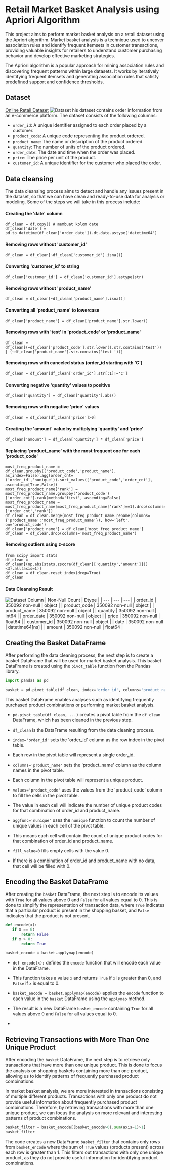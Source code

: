 
# Retail Market Basket Analysis using Apriori Algorithm

This project aims to perform market basket analysis on a retail dataset using the Apriori algorithm. Market basket analysis is a technique used to uncover association rules and identify frequent itemsets in customer transactions, providing valuable insights for retailers to understand customer purchasing behavior and develop effective marketing strategies.

The Apriori algorithm is a popular approach for mining association rules and discovering frequent patterns within large datasets. It works by iteratively identifying frequent itemsets and generating association rules that satisfy predefined support and confidence thresholds.
## Dataset

[Online Retail Dataset](https://github.com/elangardra/Retail-Market-Basket-Analysis/blob/master/Online%20Retail%20Data.csv)
![Dataset](https://github.com/elangardra/Retail-Market-Basket-Analysis/blob/master/img/dataset.jpg)
his dataset contains order information from an e-commerce platform. The dataset consists of the following columns:

- `order_id`: A unique identifier assigned to each order placed by a customer.
- `product_code`: A unique code representing the product ordered.
- `product_name`: The name or description of the product ordered.
- `quantity`: The number of units of the product ordered.
- `order_date`: The date and time when the order was placed.
- `price`: The price per unit of the product.
- `customer_id`: A unique identifier for the customer who placed the order.
## Data cleansing
The data cleansing process aims to detect and handle any issues present in the dataset, so that we can have clean and ready-to-use data for analysis or modeling. Some of the steps we will take in this process include:
 #### Creating the 'date' column
```​python
df_clean = df.copy() # membuat kolom date
df_clean['date'] = pd.to_datetime(df_clean['order_date']).dt.date.astype('datetime64')
```
#### Removing rows without 'customer_id'
```​python
df_clean = df_clean[~df_clean['customer_id'].isna()]
```
#### Converting 'customer_id' to string
```​python
df_clean['customer_id'] = df_clean['customer_id'].astype(str)
```
#### Removing rows without 'product_name'
```​python
df_clean = df_clean[~df_clean['product_name'].isna()]
```
#### Converting all 'product_name' to lowercase
```​python
df_clean['product_name'] = df_clean['product_name'].str.lower()
```
#### Removing rows with 'test' in 'product_code' or 'product_name'
```​python
df_clean = df_clean[(~df_clean['product_code'].str.lower().str.contains('test')) | (~df_clean['product_name'].str.contains('test '))]
```
#### Removing rows with canceled status (order_id starting with 'C')
```​python
df_clean = df_clean[df_clean['order_id'].str[:1]!='C']
```
#### Converting negative 'quantity' values to positive
```​python
df_clean['quantity'] = df_clean['quantity'].abs()
```
#### Removing rows with negative 'price' values
```​python
df_clean = df_clean[df_clean['price']>0]
```
#### Creating the 'amount' value by multiplying 'quantity' and 'price'
```​python
df_clean['amount'] = df_clean['quantity'] * df_clean['price']
```
#### Replacing 'product_name' with the most frequent one for each 'product_code'
```​python
most_freq_product_name = df_clean.groupby(['product_code','product_name'], as_index=False).agg(order_cnt=('order_id','nunique')).sort_values(['product_code','order_cnt'], ascending=[True,False])
most_freq_product_name['rank'] = most_freq_product_name.groupby('product_code')['order_cnt'].rank(method='first', ascending=False)
most_freq_product_name = most_freq_product_name[most_freq_product_name['rank']==1].drop(columns=['order_cnt','rank'])
df_clean = df_clean.merge(most_freq_product_name.rename(columns={'product_name':'most_freq_product_name'}), how='left', on='product_code')
df_clean['product_name'] = df_clean['most_freq_product_name']
df_clean = df_clean.drop(columns='most_freq_product_name')
```
#### Removing outliers using z-score
```​python
from scipy import stats
df_clean = df_clean[(np.abs(stats.zscore(df_clean[['quantity','amount']]))<3).all(axis=1)]
df_clean = df_clean.reset_index(drop=True)
df_clean

```
#### Data Cleansing Result
![Dataset](https://github.com/elangardra/Retail-Market-Basket-Analysis/blob/master/img/data%20cleaning.jpg)
 Column | Non-Null Count | Dtype |
| --- | --- | --- |
| order_id | 350092 non-null | object |
| product_code | 350092 non-null | object |
| product_name | 350092 non-null | object |
| quantity | 350092 non-null | int64 |
| order_date | 350092 non-null | object |
| price | 350092 non-null | float64 |
| customer_id | 350092 non-null | object |
| date | 350092 non-null | datetime64[ns] |
| amount | 350092 non-null | float64 |

## Creating the Basket DataFrame

After performing the data cleaning process, the next step is to create a basket DataFrame that will be used for market basket analysis. This basket DataFrame is created using the `pivot_table` function from the Pandas library.

```python
import pandas as pd

basket = pd.pivot_table(df_clean, index='order_id', columns='product_name', values='product_code', aggfunc='nunique', fill_value=0)
```
This basket DataFrame enables analyses such as identifying frequently purchased product combinations or performing market basket analysis.
- `pd.pivot_table(df_clean, ...)` creates a pivot table from the `df_clean` DataFrame, which has been cleaned in the previous step.
 - `df_clean` is the DataFrame resulting from the data cleaning process.

- `index='order_id'` sets the 'order_id' column as the row index in the pivot table.
 - Each row in the pivot table will represent a single order_id.

- `columns='product_name'` sets the 'product_name' column as the column names in the pivot table.
 - Each column in the pivot table will represent a unique product.

- `values='product_code'` uses the values from the 'product_code' column to fill the cells in the pivot table.
 - The value in each cell will indicate the number of unique product codes for that combination of order_id and product_name.

- `aggfunc='nunique'` uses the `nunique` function to count the number of unique values in each cell of the pivot table.
 - This means each cell will contain the count of unique product codes for that combination of order_id and product_name.

- `fill_value=0` fills empty cells with the value 0.
 - If there is a combination of order_id and product_name with no data, that cell will be filled with 0.
## Encoding the Basket DataFrame

After creating the `basket` DataFrame, the next step is to encode its values with `True` for all values above 0 and `False` for all values equal to 0. This is done to simplify the representation of transaction data, where `True` indicates that a particular product is present in the shopping basket, and `False` indicates that the product is not present.

```python
def encode(x):
   if x == 0:
       return False
   if x > 0:
       return True

basket_encode = basket.applymap(encode)
```
- `def encode(x):` defines the `encode` function that will encode each value in the DataFrame.
 - This function takes a value `x` and returns `True` if `x` is greater than 0, and `False` if `x` is equal to 0.

- `basket_encode = basket.applymap(encode)` applies the `encode` function to each value in the `basket` DataFrame using the `applymap` method.
 - The result is a new DataFrame `basket_encode` containing `True` for all values above 0 and `False` for all values equal to 0.
 - 
## Retrieving Transactions with More Than One Unique Product

After encoding the `basket` DataFrame, the next step is to retrieve only transactions that have more than one unique product. This is done to focus the analysis on shopping baskets containing more than one product, allowing us to identify patterns of frequently purchased product combinations.

In market basket analysis, we are more interested in transactions consisting of multiple different products. Transactions with only one product do not provide useful information about frequently purchased product combinations. Therefore, by retrieving transactions with more than one unique product, we can focus the analysis on more relevant and interesting patterns of product combinations.

```python
basket_filter = basket_encode[(basket_encode>0).sum(axis=1)>1]
basket_filter
```
The code creates a new DataFrame `basket_filter` that contains only rows from `basket_encode` where the sum of `True` values (products present) across each row is greater than 1. This filters out transactions with only one unique product, as they do not provide useful information for identifying product combinations.

